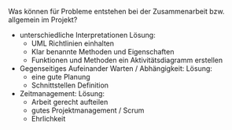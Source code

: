 Was können für Probleme entstehen bei der Zusammenarbeit bzw. allgemein im Projekt?

- unterschiedliche Interpretationen
  Lösung: 
    - UML Richtlinien einhalten
    - Klar benannte Methoden und Eigenschaften
    - Funktionen und Methoden ein Aktivitätsdiagramm erstellen
- Gegenseitiges Aufeinander Warten / Abhängigkeit:
  Lösung:
    - eine gute Planung
    - Schnittstellen Definition
- Zeitmanagement:
  Lösung:
    - Arbeit gerecht aufteilen
    - gutes Projektmanagement / Scrum
    - Ehrlichkeit